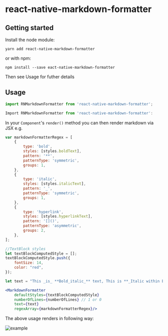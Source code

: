 
# react-native-markdown-formatter

## Getting started

Install the node module:

`yarn add react-native-markdown-formatter`

or with npm:

`npm install --save eact-native-markdown-formatter`

Then see Usage for futher details

## Usage

```javascript
import RNMarkdownFormatter from 'react-native-markdown-formatter';

Import RNMarkdownFormatter from 'react-native-markdown-formatter':

```

In your `Component`'s `render()` method you can then render markdown via JSX e.g.

```js
var markdownFormatterRegex = [
	{
		type: 'bold',
		styles: [styles.boldText],
		pattern: '**',
		patternType: 'symmetric',
		groups: 1, 
	},
	{
		type: 'italic',
		styles: [styles.italicText],
		pattern: '_',
		patternType: 'symmetric',
		groups: 1,              
	},            
	{
		type: 'hyperlink',
		styles: [styles.hyperlinkText],
		pattern: '[]()',
		patternType: 'asymmetric',
		groups: 2,              
	},            
];

//TextBlock styles
let textBlockComputedStyle = [];
textBlockComputedStyle.push({
	fontSize: 14,
	color: "red",
});

let text = "This _is_ **Bold_italic_** text, This is **_Italic within Bold_** text (bold italic text), This is more than one hyperlink text => [Adaptive Cards](http://adaptivecards.io) [Adaptive Cards](http://adaptivecards.io), This is a bullet list - Item 1\r- Item 2\r- Item 3\r";

```
```jsx
<MarkdownFormatter 
	defaultStyles={textBlockComputedStyle} 
	numberOfLines={numberOfLines} // 1 or 0
	text={text} 
	regexArray={markdownFormatterRegex}/>

```
  

The above usage renders in following way:

![example](https://github.com/regar007/react-native-markdown-formatter/example.png)
